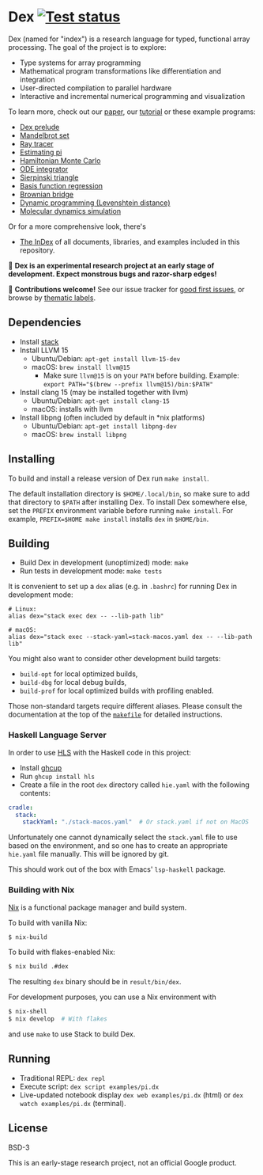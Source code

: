 # Dex [![Test status](https://github.com/google-research/dex-lang/workflows/Tests/badge.svg)](https://github.com/google-research/dex-lang/actions?query=workflow%3ATests)
Dex (named for "index") is a research language for typed, functional array
processing. The goal of the project is to explore:

  * Type systems for array programming
  * Mathematical program transformations like differentiation and integration
  * User-directed compilation to parallel hardware
  * Interactive and incremental numerical programming and visualization

To learn more, check out our
[paper](https://arxiv.org/abs/2104.05372),
our [tutorial](https://google-research.github.io/dex-lang/examples/tutorial.html)
or these example programs:

  * [Dex prelude](https://google-research.github.io/dex-lang/prelude.html)
  * [Mandelbrot set](https://google-research.github.io/dex-lang/examples/mandelbrot.html)
  * [Ray tracer](https://google-research.github.io/dex-lang/examples/raytrace.html)
  * [Estimating pi](https://google-research.github.io/dex-lang/examples/pi.html)
  * [Hamiltonian Monte Carlo](https://google-research.github.io/dex-lang/examples/mcmc.html)
  * [ODE integrator](https://google-research.github.io/dex-lang/examples/ode-integrator.html)
  * [Sierpinski triangle](https://google-research.github.io/dex-lang/examples/sierpinski.html)
  * [Basis function regression](https://google-research.github.io/dex-lang/examples/regression.html)
  * [Brownian bridge](https://google-research.github.io/dex-lang/examples/brownian_motion.html)
  * [Dynamic programming (Levenshtein distance)](https://google-research.github.io/dex-lang/examples/levenshtein-distance.html)
  * [Molecular dynamics simulation](https://google-research.github.io/dex-lang/examples/md.html)

Or for a more comprehensive look, there's

  * [The InDex](https://google-research.github.io/dex-lang/index.html) of all documents, libraries, and examples included in this repository.

🚨 **Dex is an experimental research project at an early stage of
development. Expect monstrous bugs and razor-sharp edges!**

🤝 **Contributions welcome!** See our issue tracker for [good first issues](https://github.com/google-research/dex-lang/labels/good%20first%20issue), or browse by [thematic labels](https://github.com/google-research/dex-lang/labels).

## Dependencies

  * Install [stack](https://www.haskellstack.org)
  * Install LLVM 15
    * Ubuntu/Debian: `apt-get install llvm-15-dev`
    * macOS: `brew install llvm@15`
      * Make sure `llvm@15` is on your `PATH` before building. Example: `export PATH="$(brew --prefix llvm@15)/bin:$PATH"`
  * Install clang 15 (may be installed together with llvm)
    * Ubuntu/Debian: `apt-get install clang-15`
    * macOS: installs with llvm
  * Install libpng (often included by default in *nix platforms)
    * Ubuntu/Debian: `apt-get install libpng-dev`
    * macOS: `brew install libpng`

## Installing

To build and install a release version of Dex run `make install`.

The default installation directory is `$HOME/.local/bin`, so make sure to add
that directory to `$PATH` after installing Dex. To install Dex somewhere else,
set the `PREFIX` environment variable before running `make install`. For
example, `PREFIX=$HOME make install` installs `dex` in `$HOME/bin`.

## Building

 * Build Dex in development (unoptimized) mode: `make`
 * Run tests in development mode: `make tests`

It is convenient to set up a `dex` alias (e.g. in `.bashrc`) for running Dex in
development mode:

```console
# Linux:
alias dex="stack exec dex -- --lib-path lib"

# macOS:
alias dex="stack exec --stack-yaml=stack-macos.yaml dex -- --lib-path lib"
```

You might also want to consider other development build targets:
  * `build-opt` for local optimized builds,
  * `build-dbg` for local debug builds,
  * `build-prof` for local optimized builds with profiling enabled.

Those non-standard targets require different aliases. Please consult the documentation
at the top of the [`makefile`](https://github.com/google-research/dex-lang/blob/main/makefile)
for detailed instructions.

### Haskell Language Server

In order to use [HLS](https://github.com/haskell/haskell-language-server) with
the Haskell code in this project:

- Install [ghcup](https://www.haskell.org/ghcup/)
- Run `ghcup install hls`
- Create a file in the root `dex` directory called `hie.yaml` with the following
contents:

```yaml
cradle:
  stack:
    stackYaml: "./stack-macos.yaml"  # Or stack.yaml if not on MacOS
```

Unfortunately one cannot dynamically select the `stack.yaml` file to use based
on the environment, and so one has to create an appropriate `hie.yaml` file
manually. This will be ignored by git.

This should work out of the box with Emacs' `lsp-haskell` package.

### Building with Nix

[Nix](https://nixos.org/) is a functional package manager and build system.

To build with vanilla Nix:
```bash
$ nix-build
```

To build with flakes-enabled Nix:
```bash
$ nix build .#dex
```
The resulting `dex` binary should be in `result/bin/dex`.

For development purposes, you can use a Nix environment with
```bash
$ nix-shell
$ nix develop  # With flakes
```
and use `make` to use Stack to build Dex.

## Running

  * Traditional REPL: `dex repl`
  * Execute script: `dex script examples/pi.dx`
  * Live-updated notebook display `dex web examples/pi.dx` (html) or `dex watch
    examples/pi.dx` (terminal).

## License

BSD-3

This is an early-stage research project, not an official Google product.
